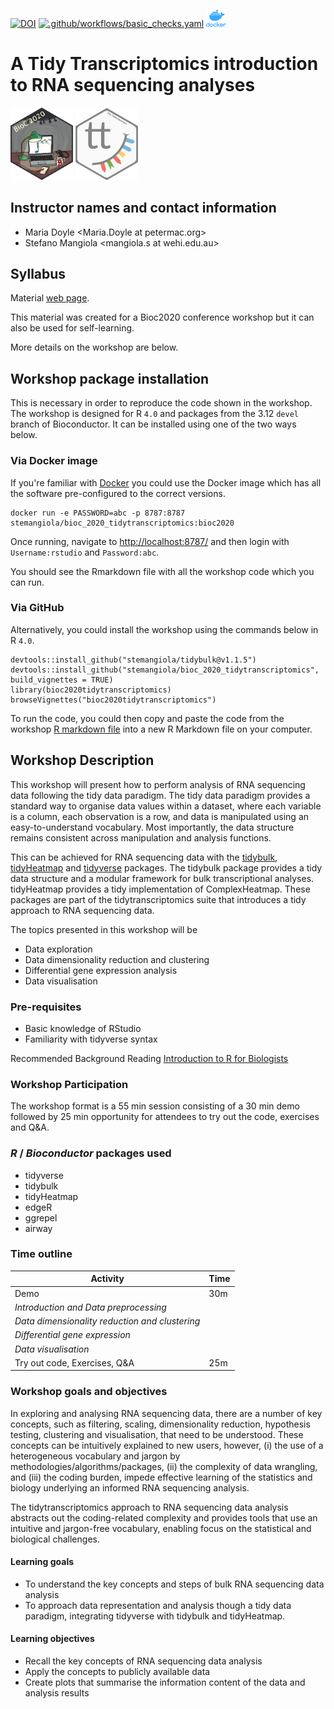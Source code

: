 <!-- badges: start -->
[![DOI](https://zenodo.org/badge/DOI/10.5281/zenodo.3959148.svg)](https://doi.org/10.5281/zenodo.3959148)
[![.github/workflows/basic_checks.yaml](https://github.com/stemangiola/bioc_2020_tidytranscriptomics/workflows/.github/workflows/basic_checks.yaml/badge.svg)](https://github.com/stemangiola/bioc_2020_tidytranscriptomics/actions) [![Docker](https://github.com/Bioconductor/BioC2020/raw/master/docs/images/docker_icon.png)](https://hub.docker.com/repository/docker/stemangiola/bioc_2020_tidytranscriptomics) 	
<!-- badges: end -->

# A Tidy Transcriptomics introduction to RNA sequencing analyses

<img width="100" alt="bioc2020" src="https://github.com/Bioconductor/BiocStickers/blob/master/events/Bioc2020/BioC2020.png?raw=true"/> <img width="100" alt="tidybulk" src="https://github.com/Bioconductor/BiocStickers/blob/master/tidybulk/tidybulk.png?raw=true"/>

## Instructor names and contact information

* Maria Doyle <Maria.Doyle at petermac.org>  
* Stefano Mangiola <mangiola.s at wehi.edu.au>

## Syllabus

Material [web page](https://stemangiola.github.io/bioc_2020_tidytranscriptomics/articles/tidytranscriptomics.html).

This material was created for a Bioc2020 conference workshop but it can also be used for self-learning.

More details on the workshop are below.

## Workshop package installation 

This is necessary in order to reproduce the code shown in the workshop. The workshop is designed for R `4.0` and packages from the 3.12 `devel` branch of Bioconductor. It can be installed using one of the two ways below.

### Via Docker image

If you're familiar with [Docker](https://docs.docker.com/get-docker/) you could use the Docker image which has all the software pre-configured to the correct versions.

```
docker run -e PASSWORD=abc -p 8787:8787 stemangiola/bioc_2020_tidytranscriptomics:bioc2020
```

Once running, navigate to <http://localhost:8787/> and then login with
`Username:rstudio` and `Password:abc`.

You should see the Rmarkdown file with all the workshop code which you can run.

### Via GitHub

Alternatively, you could install the workshop using the commands below in R `4.0`.

```
devtools::install_github("stemangiola/tidybulk@v1.1.5")
devtools::install_github("stemangiola/bioc_2020_tidytranscriptomics", build_vignettes = TRUE)
library(bioc2020tidytranscriptomics)
browseVignettes("bioc2020tidytranscriptomics")
```

To run the code, you could then copy and paste the code from the workshop [R markdown file](https://raw.githubusercontent.com/stemangiola/bioc_2020_tidytranscriptomics/master/vignettes/tidytranscriptomics.Rmd) into a new R Markdown file on your computer.

## Workshop Description

This workshop will present how to perform analysis of RNA sequencing data following the tidy data paradigm. The tidy data paradigm provides a standard way to organise data values within a dataset, where each variable is a column, each observation is a row, and data is manipulated using an easy-to-understand vocabulary. Most importantly, the data structure remains consistent across manipulation and analysis functions.

This can be achieved for RNA sequencing data with the [tidybulk](https://stemangiola.github.io/tidybulk/), [tidyHeatmap](https://stemangiola.github.io/tidyHeatmap/) and [tidyverse](https://www.tidyverse.org/) packages. The tidybulk package provides a tidy data structure and a modular framework for bulk transcriptional analyses. tidyHeatmap provides a tidy implementation of ComplexHeatmap. These packages are part of the tidytranscriptomics suite that introduces a tidy approach to RNA sequencing data.

The topics presented in this workshop will be

- Data exploration
- Data dimensionality reduction and clustering
- Differential gene expression analysis
- Data visualisation

### Pre-requisites

* Basic knowledge of RStudio
* Familiarity with tidyverse syntax

Recommended Background Reading
[Introduction to R for Biologists](https://melbournebioinformatics.github.io/r-intro-biologists/intro_r_biologists.html)

### Workshop Participation

The workshop format is a 55 min session consisting of a 30 min demo followed by 25 min opportunity for attendees to try out the code, exercises and Q&A.

### _R_ / _Bioconductor_ packages used

* tidyverse
* tidybulk
* tidyHeatmap
* edgeR
* ggrepel
* airway

### Time outline

| Activity                                           | Time |
|----------------------------------------------------|------|
| Demo                                               | 30m  |
|     *Introduction and Data preprocessing*          |      |
|     *Data dimensionality reduction and clustering* |      |
|     *Differential gene expression*                 |      |
|     *Data visualisation*                           |      |
| Try out code, Exercises, Q&A                       | 25m  |

### Workshop goals and objectives

In exploring and analysing RNA sequencing data, there are a number of key concepts, such as filtering, scaling, dimensionality reduction, hypothesis testing, clustering and visualisation, that need to be understood. These concepts can be intuitively explained to new users, however, (i) the use of a heterogeneous vocabulary and jargon by methodologies/algorithms/packages, (ii) the complexity of data wrangling, and (iii) the coding burden, impede effective learning of the statistics and biology underlying an informed RNA sequencing analysis.

The tidytranscriptomics approach to RNA sequencing data analysis abstracts out the coding-related complexity and provides tools that use an intuitive and jargon-free vocabulary, enabling focus on the statistical and biological challenges.

#### Learning goals

* To understand the key concepts and steps of bulk RNA sequencing data analysis
* To approach data representation and analysis though a tidy data paradigm, integrating tidyverse with tidybulk and tidyHeatmap.

#### Learning objectives

* Recall the key concepts of RNA sequencing data analysis
* Apply the concepts to publicly available data
* Create plots that summarise the information content of the data and analysis results
